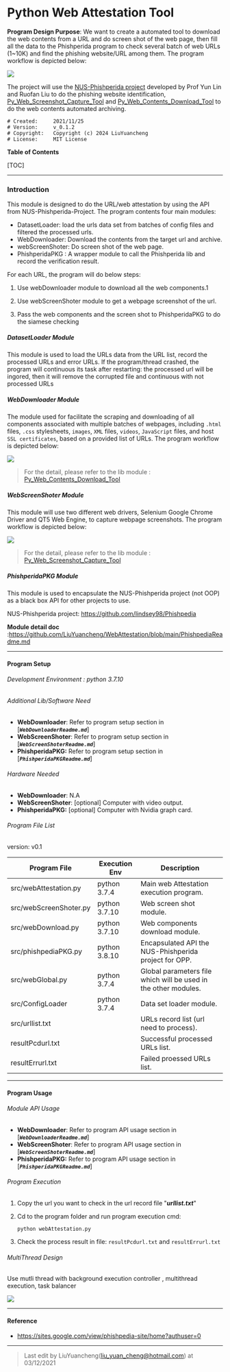 # Python Web Attestation Tool
**Program Design Purpose**: We want to create a automated tool to download the web contents from a URL and do screen shot of the web page, then fill all the data to the Phishperida program to  check several batch of web URLs (1~10K) and find the phishing website/URL among them. The program workflow is depicted below:

![](doc/img/workflow.png)

The project will use the [NUS-Phishperida project](https://github.com/lindsey98/Phishpedia) developed by Prof Yun Lin and Ruofan Liu to do the phishing website identification,  [Py_Web_Screenshot_Capture_Tool](https://github.com/LiuYuancheng/Py_Web_Screenshot_Capture_Tool) and [Py_Web_Contents_Download_Tool](https://github.com/LiuYuancheng/Py_Web_Contents_Download_Tool) to do the web contents automated archiving. 

```
# Created:     2021/11/25
# Version:     v_0.1.2
# Copyright:   Copyright (c) 2024 LiuYuancheng
# License:     MIT License 
```

**Table of Contents**

[TOC]

------

### Introduction 

This module is designed to do the URL/web attestation by using the API from NUS-Phishperida-Project. The program contents four main modules: 

- DatasetLoader: load the urls data set from batches of config files and filtered the processed urls. 
- WebDownloader: Download the contents from the target url and archive. 
- webScreenShoter: Do screen shot of the web page. 
- PhishperidaPKG : A wrapper module to call the Phishperida lib and record the verification result.

For each URL, the program will do below steps:

1. Use webDownloader module to download all the web components.1
2. Use webScreenShoter module to get a webpage screenshot of the url.

3. Pass the web components and the screen shot to PhishperidaPKG to do the siamese checking



##### DatasetLoader Module 

This module is used to load the URLs data from the URL list, record the processed URLs and error URLs. If the program/thread crashed, the program will continuous its task after restarting: the processed url will be ingored, then it will remove the corrupted file and continuous with not processed URLs 

##### WebDownloader Module 

The module used for  facilitate the scraping and downloading of all components associated with multiple batches of webpages, including `.html` files, `.css` stylesheets, `images`, `XML` files, `videos`, `JavaScript` files, and host `SSL certificates`, based on a provided list of URLs. The program workflow is depicted below:

![](doc/img/downloader.png)

> For the detail, please refer to the lib module :  [Py_Web_Contents_Download_Tool](https://github.com/LiuYuancheng/Py_Web_Contents_Download_Tool)



##### WebScreenShoter Module 

This module will use two different web drivers, Selenium Google Chrome Driver and QT5 Web Engine, to capture webpage screenshots.  The program workflow is depicted below:

![](doc/img/screenshoter.png)

> For the detail, please refer to the lib module : [Py_Web_Screenshot_Capture_Tool](https://github.com/LiuYuancheng/Py_Web_Screenshot_Capture_Tool)



##### PhishperidaPKG Module 

This module is used to encapsulate the NUS-Phishperida project (not OOP) as a black box API for other projects to use.

NUS-Phishperida project: https://github.com/lindsey98/Phishpedia

**Module detail doc** :https://github.com/LiuYuancheng/WebAttestation/blob/main/PhishpediaReadme.md



------

#### Program Setup

###### Development Environment : python 3.7.10

###### Additional Lib/Software Need

- **WebDownloader**:   Refer to program setup section in [***`WebDownloaderReadme.md`***]
- **WebScreenShoter**:  Refer to program setup section in [***`WebScreenShoterReadme.md`***]
- **PhishperidaPKG:** Refer to program setup section in [***`PhishperidaPKGReadme.md`***]

###### Hardware Needed

- **WebDownloader**:   N.A
- **WebScreenShoter**:  [optional] Computer with video output.
- **PhishperidaPKG:** [optional] Computer with Nvidia graph card. 

###### Program File List 

version: v0.1

| Program File           | Execution Env | Description                                                  |
| ---------------------- | ------------- | ------------------------------------------------------------ |
| src/webAttestation.py  | python 3.7.4  | Main web Attestation execution program.                      |
| src/webScreenShoter.py | python 3.7.10 | Web screen shot  module.                                     |
| src/webDownload.py     | python 3.7.10 | Web components download module.                              |
| src/phishpediaPKG.py   | python 3.8.10 | Encapsulated API the NUS-Phishperida project for OPP.        |
| src/webGlobal.py       | python 3.7.4  | Global parameters file which will be used in the other modules. |
| src/ConfigLoader       | python 3.7.4  | Data set loader module.                                      |
| src/urllist.txt        |               | URLs record list (url need to process).                      |
| resultPcdurl.txt       |               | Successful processed URLs list.                              |
| resultErrurl.txt       |               | Failed proessed URLs list.                                   |



------

#### Program Usage

###### Module API Usage

- **WebDownloader**:   Refer to program API usage section in [***`WebDownloaderReadme.md`***]
- **WebScreenShoter**:  Refer to program API usage section in [***`WebScreenShoterReadme.md`***]
- **PhishperidaPKG:** Refer to program API usage section in [***`PhishperidaPKGReadme.md`***]

###### Program Execution 

1. Copy the url you want to check in the url record file "***urllist.txt***"

2. Cd to the program folder and run program execution cmd: 

   ```
   python webAttestation.py
   ```

3. Check the process result in file: `resultPcdurl.txt` and `resultErrurl.txt`

######  MultiThread Design

Use mutli thread with background execution controller , multithread execution, task balancer

![](doc/img/mutliThread.png)



------

#### Reference 

- https://sites.google.com/view/phishpedia-site/home?authuser=0



------

> Last edit by LiuYuancheng(liu_yuan_cheng@hotmail.com) at 03/12/2021
